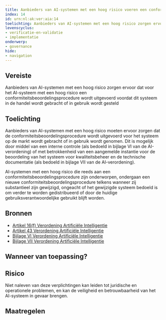 ```yaml
---
title: Aanbieders van AI-systemen met een hoog risico voeren een conformiteitsbeoordelingsprocedure uit
index: 14
id: urn:nl:ak:ver:aia:14
toelichting: Aanbieders van AI-systemen met een hoog risico zorgen ervoor dat voor het AI-systeem met een hoog risico een conformiteitsbeoordelingsprocedure wordt uitgevoerd voordat dit systeem in de handel wordt gebracht of in gebruik wordt gesteld
levenscyclus:
- verificatie-en-validatie
- implementatie
onderwerp:
- governance
hide:
- navigation
---
```


<!-- tags -->
## Vereiste

Aanbieders van AI-systemen met een hoog risico zorgen ervoor dat voor het AI-systeem met een hoog risico een conformiteitsbeoordelingsprocedure wordt uitgevoerd voordat dit systeem in de handel wordt gebracht of in gebruik wordt gesteld

## Toelichting

Aanbieders van AI-systemen met een hoog risico moeten ervoor zorgen dat de conformiteitsbeoordelingsprocedure wordt uitgevoerd voor het systeem op de markt wordt gebracht of in gebruik wordt genomen.
Dit is mogelijk door middel van een interne controle (als bedoeld in bijlage VI van de AI-verordening) of met betrokkenheid van een aangemelde instantie voor de beoordeling van het systeem voor kwaliteitsbeheer en de technische documentatie (als bedoeld in bijlage VII van de AI-verordening).

AI-systemen met een hoog risico die reeds aan een conformiteitsbeoordelingsprocedure zijn onderworpen, ondergaan een nieuwe conformiteitsbeoordelingsprocedure telkens wanneer zij substantieel zijn gewijzigd, ongeacht of het gewijzigde systeem bedoeld is om verder te worden gedistribueerd of door de huidige gebruiksverantwoordelijke gebruikt blijft worden.

## Bronnen

- [Artikel 16(f) Verordening Artificiële Intelligentie](https://eur-lex.europa.eu/legal-content/NL/TXT/HTML/?uri=OJ:L_202401689#d1e3823-1-1)
- [Artikel 43 Verordening Artificiële Intelligentie](https://eur-lex.europa.eu/legal-content/NL/TXT/HTML/?uri=OJ:L_202401689#d1e5074-1-1)
- [Bijlage VI Verordening Artificiële Intelligentie](https://eur-lex.europa.eu/legal-content/NL/TXT/HTML/?uri=OJ:L_202401689#d1e38-133-1)
- [Bijlage VII Verordening Artificiële Intelligentie](https://eur-lex.europa.eu/legal-content/NL/TXT/HTML/?uri=OJ:L_202401689#d1e38-134-1)

## Wanneer van toepassing?


## Risico

Niet naleven van deze verplichtingen kan leiden tot juridische en operationele problemen, en kan de veiligheid en betrouwbaarheid van het AI-systeem in gevaar brengen.

## Maatregelen

<!-- list_maatregelen vereiste/aia:14-conformiteitsbeoordeling -->
